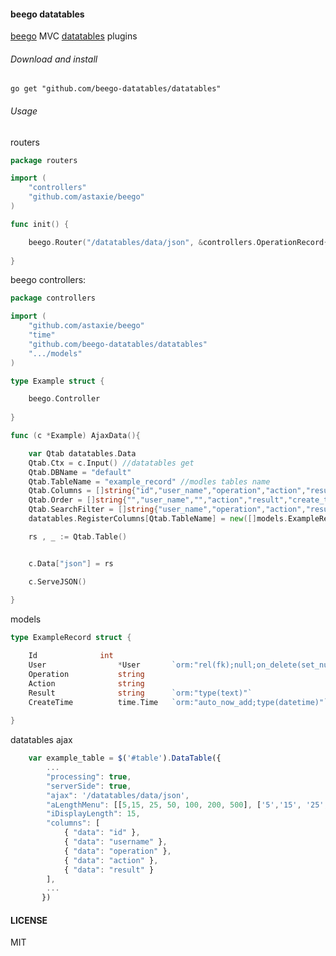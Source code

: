 #### beego  datatables

[beego](https://github.com/astaxie/beego/) MVC  [datatables](http://datatables.net/examples/server_side/pipeline.html) plugins

###### Download and install
`go get "github.com/beego-datatables/datatables"`

###### Usage

routers
```go
package routers

import (
	"controllers"
	"github.com/astaxie/beego"
)

func init() {

	beego.Router("/datatables/data/json", &controllers.OperationRecord{},"*:AjaxData")
	
}
```

beego controllers:
```go
package controllers

import (
	"github.com/astaxie/beego"
	"time"
	"github.com/beego-datatables/datatables"
	".../models"
)

type Example struct {

	beego.Controller
	
}

func (c *Example) AjaxData(){

	var Qtab datatables.Data
	Qtab.Ctx = c.Input() //datatables get
	Qtab.DBName = "default"
	Qtab.TableName = "example_record" //modles tables name
	Qtab.Columns = []string{"id","user_name","operation","action","result","create_time"} //datatables columns arrange
	Qtab.Order = []string{"","user_name","","action","result","create_time"} 
	Qtab.SearchFilter = []string{"user_name","operation","action","result"} //datatables filter
	datatables.RegisterColumns[Qtab.TableName] = new([]models.ExampleRecord) //register result 

	rs , _ := Qtab.Table()


	c.Data["json"] = rs

	c.ServeJSON()
	
}

```


models

```go
type ExampleRecord struct {

	Id				int
	User				*User 		`orm:"rel(fk);null;on_delete(set_null)"`
	Operation 			string
	Action 				string
	Result 				string		`orm:"type(text)"`
	CreateTime 			time.Time 	`orm:"auto_now_add;type(datetime)"`
	
}
```

datatables ajax

```javascript
    var example_table = $('#table').DataTable({
        ...
        "processing": true,
        "serverSide": true,
        "ajax": '/datatables/data/json',
        "aLengthMenu": [[5,15, 25, 50, 100, 200, 500], ['5','15', '25', '50', '100', '200', '500']],
        "iDisplayLength": 15,
        "columns": [
            { "data": "id" },
            { "data": "username" },
            { "data": "operation" },
            { "data": "action" },
            { "data": "result" }
        ],
        ...
       })
```
#### LICENSE

MIT
